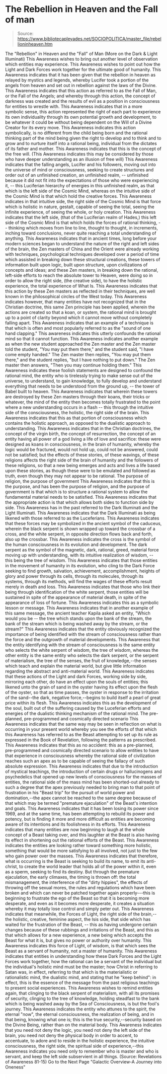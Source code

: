 # The Rebellion in Heaven and the Fall of man

> Source: https://www.bibliotecapleyades.net/SOCIOPOLITICA/master_file/rebellioninheaven.htm

The "Rebellion" in Heaven
and
the "Fall" of Man
(More on the Dark & Light Illuminati)
This Awareness wishes to bring out another level of observation which entities may experience. This Awareness wishes to point out how the Light and Dark Forces work together for the ultimate good of humanity.
This Awareness indicates that it has been given that the rebellion in heaven as relayed by mystics and legends, whereby Lucifer took a portion of the angels from heaven and set out in rebellion against the laws of the Divine. This Awareness indicates that this action as referred to as the Fall of Man, or the Fall of the Angels; and whereby through this action, the concept of darkness was created and the results of evil as a position in consciousness for entities to wrestle with.
This Awareness indicates that in a more symbolic sense, this action represented the right of each part to experience its own individuality through its own potential growth and development, to be whatever it could be without being dependent on the Will of a Divine Creator for its every move. This Awareness indicates this action symbolically, is no different from the child being born and the rational thinking part of the mind being given the right to develop and to think and to grow and to nurture itself into a rational being, individual from the dictates of its father and mother. This Awareness indicates that this is the concept of the free will. (This Awareness indicates this may be considered by those who have deeper understanding as an illusion of free will)
This Awareness indicates that the falling angels, Lucifer and his followers, moving out into the universe of mind or consciousness, seeking to create structures and order out of an unfinished creation, an unfinished realm, -- unfinished because it did not fit into the expectations of those who were experiencing it, -- this Luciferian hierarchy of energies in this unfinished realm, as that which is the left side of the Cosmic Mind, whereas on the intuitive side of the Cosmic Mind is that which hold the creative forces. This Awareness indicates in that intuitive side, the right side of the Cosmic Mind is that force which is holistic in nature, gestalt, capable of seeing the total, seeing the infinite experience, of seeing the whole, or holy creation.
This Awareness indicates that the left side, (that of the Luciferian realm of Hades,) this left side of the Cosmic Mind is that which holds the forces of rational thinking, -- thinking which moves from line to line, thought to thought, in increments, inching toward conclusions, never quite reaching a total understanding of anything. This Awareness indicates that in ancient times, long before your modern sciences began to understand the nature of the right and left sides of the brain, the Zen masters of China and the Orient were already working with techniques, psychological techniques developed over a period of time which assisted in breaking down these structural creations, these towers of information built upon logic, built upon structure, upon civilizations of concepts and ideas; and these Zen masters, in breaking down the rational, left-side efforts to reach the absolute tower to Heaven, were doing so in order to allow the right side, (the creative side), to have the holistic experience, the total experience of What Is.
This Awareness indicates that this action by these Zen masters as reflected in their techniques, are well known in the philosophical circles of the West today. This Awareness indicates however, that many entities have not recognized that in the Christian doctrine, this same Zen principle has been applied, wherein the actions are created so that a koan, or system, the rational mind is brought up to a point of clarity beyond which it cannot move without completely falling apart. This Awareness indicates that an example of a technique is that which is often and most popularly referred to as the "sound of one hand clapping." This awareness indicates this utterly confounds the rational mind so that it cannot function.
This Awareness indicates another example as when the new student approached the Zen master and the Zen master told the student, "You may put them there," and the student said, "I have come empty handed." The Zen master then replies, "You may put them there," and the student replies, "but I have nothing to put down." The Zen master then answers, "Then you may continue holding them." This Awareness indicates these foolish statements are designed to confound the rational mind, the entity who is tirelessly trying to make sense out of the universe, to understand, to gain knowledge, to fully develop and understand everything that needs to be understood from the ground up, -- the tower of Babel built to heaven.
This Awareness indicates that wherein these towers are destroyed by these Zen masters through their koans, their tricks or whatever, the mind of the entity then becomes totally frustrated to the point where a new understanding occurs in a flash -- this through the intuitive side of the consciousness, the holistic, the right side of the brain. This Awareness indicates that this as that portion of consciousness which contains the holistic approach, as opposed to the dualistic approach to understanding.
This Awareness indicates that in the Christian doctrines, the concept of the virgin birth, the concept of resurrection, the concept of an entity having all power of a god living a life of love and sacrifice: these were designed as koans in consciousness, in the brain of humanity, whereby the logic would be fractured, would not hold up, could not be answered, could not be satisfied; but the effects of these stories, of these wavings, of these religions affects the right side of the brain of humanity and the followers of these religions, so that a new being emerges and acts and lives a life based upon these stories, as though these were to be emulated and followed as truth, even though they may not appear to be rational.
The purpose of religion, the purpose of government
This Awareness indicates that this is the purpose, and has been the purpose of religion, and the purpose of government is that which is to structure a rational system to allow the fundamental material needs to be satisfied. This Awareness indicates that the appropriate action is that which allows both sides to function side by side.
This Awareness has in the past referred to the Dark Illuminati and the Light Illuminati. This Awareness indicates that the Dark Illuminati as being likened with those referred to as the Luceferians. This Awareness indicates that these forces may be symbolized in the ancient symbol of the caduceus, wherein the black serpent is shown wrapped up toward the crossbar of a cross, and the white serpent, in opposite direction flows back and forth, also up the crossbar. This Awareness indicates the cross is the symbol of the human consciousness in its evolution and development. The dark serpent as the symbol of the magnetic, dark, rational, greed, material force moving up with understanding, with its intuitive realization of wisdom, -- this being the tree of wisdom.
This Awareness indicates that those entities in the movement of humanity in its evolution, who cling to the Dark Force seeking to find growth, salvation, achievement, accomplishment, heights of glory and power through its cells, through its molecules, through its systems, through its methods, will find the wages of these efforts result merely in death and loss. This Awareness indicates that those who link their being through identification of the white serpent, those entities will be sustained in spite of the appearance of material death, in spite of the appearance of loss of fortune. This Awareness indicates this as a symbolic lesson or message.
This Awareness indicates that in another example of this same message, the ancient teacher Kapila asked an entity, "Which would you be -- the tree which stands upon the bank of the stream, the bank of the stream which is being washed away by the stream, or the stream?" This Awareness indicates that the entity obviously recognized the importance of being identified with the stream of consciousness rather than the force and the outgrowth of material developments. This Awareness that the entity identifying with the stream of consciousness is the same entity who selects the white serpent of wisdom, the tree of wisdom, whereas the other entity is the same entity who selects the dark serpent, or the serpent of materialism, the tree of the senses, the fruit of knowledge,--the senses which teach and explain the material world, but give little information regarding the abstract and anti-material world.
This Awareness indicates that these actions of the Light and dark Forces, working side by side, mirroring each other, do have an effect upon the souls of entities; this likened unto the grain of sand in the oyster having its effect upon the flesh of the oyster, so that as time passes, the oyster in response to the irritation of the sand--the dark, negative force,--begins to build itself a pearl of great price within its flesh. This Awareness indicates this as the development of the soul, built out of the suffering caused by the Luceferian efforts and energies of the dualistic thinking mechanism of the rational mind.
The pre-planned, pre-programmed and cosmically directed scenario
This Awareness indicates that the same way may be seen in reflection on what is occurring in your present world whereby you see the efforts of that which this Awareness has referred to as the Beast attempting to set up its rule as expressed in the Book of Revelation, following the patterns as prescribed. This Awareness indicates that this as no accident: this as a pre-planned, pre-programmed and cosmically directed scenario to allow entities to have that experience in consciousness whereby the rational side of civilization reaches such an apex as to be capable of seeing the fallacy of such absolute expression.
This Awareness indicates that due to the introduction of mystical teachings, the introduction of certain drugs or hallucinogens and psychedelics that opened up new levels of consciousness for the masses of entities, the rational side of the mass mind has been shorted-out already to such a degree that the apex previously needed to bring man to that point of frustration in his "Beast trip" for the pursuit of world power and domination,--the apex cannot be reached to the same degree because of that which may be termed "premature ejaculation" of the Beast's intention and goals. This Awareness indicates that it has been losing its power since 1969, and at the same time, has been attempting to rebuild its power and potency, but is finding it more and more difficult as entities are becoming aware of its intentions and its foolishness in its efforts.
This Awareness indicates that many entities are now beginning to laugh at the whole concept of a Beast taking over, and this laughter at the Beast is also having its effect in shortening out the rational efforts of the Beast.
This Awareness indicates the entities are looking rather toward something more holistic, something that would be more satisfying to all involved, not just to the few who gain power over the masses. This Awareness indicates that therefore, what is occurring is the Beast is seeking to build its name, to emit its anti-christ, to create the world leader that holds all of the power within it, even as a sperm, seeking to find its destiny. But through the premature ejaculation, the early climaxes, the timing is thrown off: the total mismanagement, the interference of the "dirty hippies", the effects of throwing off the sexual mores, the rules and regulations which have been broken and which can never be patched together again properly---this is beginning to frustrate the ego of the Beast so that it is becoming more desperate, and even as it becomes more desperate, it creates a situation whereby it may totally lose control and simply peter out.
This Awareness indicates that meanwhile, the Forces of Light, the right side of the brain,--the holistic, creative, feminine aspect, the Isis side, that side which has waited for the frustration of the Beast, -- this as having undergone certain changes because of these rubbings and irritations of the Beast, and this as that which allows for a new experience, a new being which accepts the Beast for what it is, but gives no power or authority over humanity. This Awareness indicates this force of Light, of wisdom, is that which sees the Beast as a servant of humanity, not a master of humanity.
This Awareness indicates that entities in understanding how these Dark Forces and the Light Forces work together, how the rational can be a servant of the individual but the individual's holistic mind must be the master; how Christ in referring to Satan was, in effect, referring to that which is the materialistic or rationalistic mind, the dualistic mind, and stating that he "keep behind": in effect, this is the essence of the message from the past religious teachings to present social experiences.
This Awareness wishes to remind entities again, that clinging to the black serpent of materialism, with all its promises of security, clinging to the tree of knowledge, holding steadfast to the bank which is being washed away by the Sea of Consciousness, is but the fool's journey. This Awareness indicates the entity who attunes to the spirit, the eternal "now", the eternal consciousness, the realization of being, and in that being, knowing what one is; this is the true security,--security based on the Divine Being, rather than on the material body.
This Awareness indicates
that you need not deny the logic, you need not deny the left side of the brain,
you need not deny the physical body in order to accent, to accentuate, to
adore and to reside in the holistic experience, the intuitive consciousness,
the right side, the spiritual side of experience,--this Awareness indicates
you need only to remember who is master and who is servant, and keep the left
side subservient in all things.
(Source: Revelations of Awareness 81-15)
Go to the Next Page "Galactic Overview-A Journey into Oneness"
